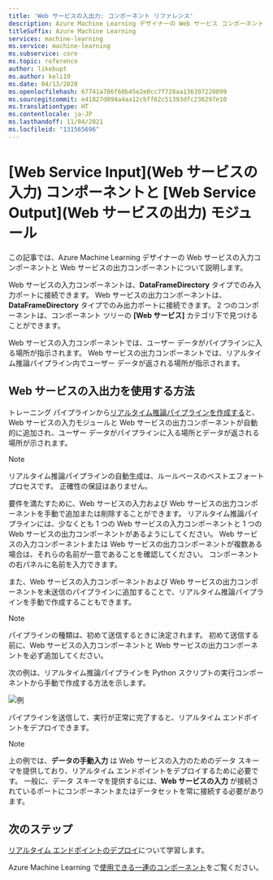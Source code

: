 ```yaml
---
title: 'Web サービスの入出力: コンポーネント リファレンス'
description: Azure Machine Learning デザイナーの Web サービス コンポーネントを使用して入力と出力を管理する方法について説明します。
titleSuffix: Azure Machine Learning
services: machine-learning
ms.service: machine-learning
ms.subservice: core
ms.topic: reference
author: likebupt
ms.author: keli19
ms.date: 04/13/2020
ms.openlocfilehash: 67741a786f60b45e2e0cc7f728aa136397220899
ms.sourcegitcommit: e41827d894a4aa12cbff62c51393dfc236297e10
ms.translationtype: HT
ms.contentlocale: ja-JP
ms.lasthandoff: 11/04/2021
ms.locfileid: "131565696"
---
```

# <a name="web-service-input-and-web-service-output-components"></a>[Web Service Input]\(Web サービスの入力\) コンポーネントと [Web Service Output]\(Web サービスの出力\) モジュール

この記事では、Azure Machine Learning デザイナーの Web サービスの入力コンポーネントと Web サービスの出力コンポーネントについて説明します。

Web サービスの入力コンポーネントは、**DataFrameDirectory** タイプでのみ入力ポートに接続できます。 Web サービスの出力コンポーネントは、**DataFrameDirectory** タイプでのみ出力ポートに接続できます。 2 つのコンポーネントは、コンポーネント ツリーの **[Web サービス]** カテゴリ下で見つけることができます。 

Web サービスの入力コンポーネントでは、ユーザー データがパイプラインに入る場所が指示されます。 Web サービスの出力コンポーネントでは、リアルタイム推論パイプライン内でユーザー データが返される場所が指示されます。

## <a name="how-to-use-web-service-input-and-output"></a>Web サービスの入出力を使用する方法

トレーニング パイプラインから[リアルタイム推論パイプラインを作成する](../tutorial-designer-automobile-price-deploy.md#create-a-real-time-inference-pipeline)と、Web サービスの入力モジュールと Web サービスの出力コンポーネントが自動的に追加され、ユーザー データがパイプラインに入る場所とデータが返される場所が示されます。 

> [!NOTE]
> リアルタイム推論パイプラインの自動生成は、ルールベースのベストエフォート プロセスです。 正確性の保証はありません。 

要件を満たすために、Web サービスの入力および Web サービスの出力コンポーネントを手動で追加または削除することができます。 リアルタイム推論パイプラインには、少なくとも 1 つの Web サービスの入力コンポーネントと 1 つの Web サービスの出力コンポーネントがあるようにしてください。 Web サービスの入力コンポーネントまたは Web サービスの出力コンポーネントが複数ある場合は、それらの名前が一意であることを確認してください。 コンポーネントの右パネルに名前を入力できます。

また、Web サービスの入力コンポーネントおよび Web サービスの出力コンポーネントを未送信のパイプラインに追加することで、リアルタイム推論パイプラインを手動で作成することもできます。

> [!NOTE]
> パイプラインの種類は、初めて送信するときに決定されます。 初めて送信する前に、Web サービスの入力コンポーネントと Web サービスの出力コンポーネントを必ず追加してください。

次の例は、リアルタイム推論パイプラインを Python スクリプトの実行コンポーネントから手動で作成する方法を示します。 

![例](media/module/web-service-input-output-example.png)
   
パイプラインを送信して、実行が正常に完了すると、リアルタイム エンドポイントをデプロイできます。
   
> [!NOTE]
>  上の例では、**データの手動入力** は Web サービスの入力のためのデータ スキーマを提供しており、リアルタイム エンドポイントをデプロイするために必要です。 一般に、データ スキーマを提供するには、**Web サービスの入力** が接続されているポートにコンポーネントまたはデータセットを常に接続する必要があります。
   
## <a name="next-steps"></a>次のステップ
[リアルタイム エンドポイントのデプロイ](../tutorial-designer-automobile-price-deploy.md#deploy-the-real-time-endpoint)について学習します。

Azure Machine Learning で[使用できる一連のコンポーネント](component-reference.md)をご覧ください。